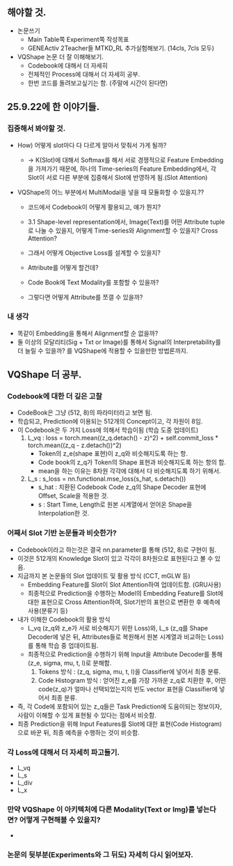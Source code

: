 ## 해야할 것.
- 논문쓰기
    - Main Table쪽 Experiment쪽 작성목표
    - GENEActiv 2Teacher들 MTKD_RL 추가실험해보기. (14cls, 7cls 모두)
- VQShape 논문 더 잘 이해해보기.
    - Codebook에 대해서 더 자세히
    - 전체적인 Process에 대해서 더 자세히 공부.
    - 한번 코드를 돌려보고싶기는 함. (주말에 시간이 된다면)

## 25.9.22에 한 이야기들.
### 집중해서 봐야할 것.
- How) 어떻게 slot마다 다 다르게 알아서 맞춰서 가게 될까?
    - → K(Slot)에 대해서 Softmax를 해서 서로 경쟁적으로 Feature Embedding을 가져가기 때문에, 하나의 Time-series의 Feature Embedding에서, 각 Slot이 서로 다른 부분에 집중해서 Slot에 반영하게 됨.(Slot Attention)

- VQShape의 어느 부분에서 MultiModal을 넣을 때 모듈화할 수 있을지.??
    - 코드에서 Codebook이 어떻게 활용되고, 얘가 뭔지?
    - 3.1 Shape-level representation에서, Image(Text)를 어떤 Attribute tuple로 나눌 수 있을지, 어떻게 Time-series와 Alignment할 수 있을지? Cross Attention?
    - 그래서 어떻게 Objective Loss를 설계할 수 있을지?
    - Attribute를 어떻게 할건데? 

    - Code Book에 Text Modality를 포함할 수 있을까?
    - 그렇다면 어떻게 Attribute를 쪼갤 수 있을까?

### 내 생각
- 똑같이 Embedding을 통해서 Alignment할 순 없을까?
- 둘 이상의 모달리티(Sig + Txt or Image)를 통해서 Signal의 Interpretability를 더 늘릴 수 있을까? 를 VQShape에 적용할 수 있을만한 방법론까지.



## VQShape 더 공부.
### Codebook에 대한 더 깊은 고찰
- CodeBook은 그냥 (512, 8)의 파라미터라고 보면 됨.
- 학습되고, Prediction에 이용되는 512개의 Concept이고, 각 차원이 8임.
- 이 Codebook은 두 가지 Loss에 의해서 학습이됨 (학습 도중 업데이트)
    1. L_vq : loss = torch.mean((z_q.detach() - z)^2) + self.commit_loss * torch.mean((z_q - z.detach())^2)
        - Token의 z_e(shape 표현)이 z_q와 비슷해지도록 하는 항.
        - Code book의 z_q가 Token의 Shape 표현과 비슷해지도록 하는 항의 합.
        - mean을 하는 이유는 8차원 각각에 대해서 다 비슷해지도록 하기 위해서.
    2. L_s : s_loss = nn.functional.mse_loss(s_hat, s.detach())
        - s_hat : 치환된 Codebook Code z_q의 Shape Decoder 표현에 Offset, Scale을 적용한 것.
        - s : Start Time, Length로 원본 시계열에서 얻어온 Shape을 Interpolation한 것.

### 어째서 Slot 기반 논문들과 비슷한가?
- Codebook이라고 하는것은 결국 nn.parameter를 통해 (512, 8)로 구현이 됨.
- 이것은 512개의 Knowledge Slot이 있고 각각이 8차원으로 표현된다고 볼 수 있음.
- 지금까지 본 논문들의 Slot 업데이트 및 활용 방식 (CCT, mGLW 등)
    - Embedding Feature를 Slot이 Slot Attention하여 업데이트함. (GRU사용)
    - 최종적으로 Prediction을 수행하는 Model의 Embedding Feature를 Slot에 대한 표현으로 Cross Attention하여, Slot기반의 표현으로 변환한 후 예측에 사용(분류기 등)
- 내가 이해한 Codebook의 활용 방식
    - L_vq (z_q와 z_e가 서로 비슷해지기 위한 Loss)와, L_s (z_q를 Shape Decoder에 넣은 뒤, Attributes들로 복원해서 원본 시계열과 비교하는 Loss)를 통해 학습 중 업데이트됨.
    - 최종적으로 Prediction을 수행하기 위해 Input을 Attribute Decoder를 통해 (z_e, sigma, mu, t, l)로 분해함.
        1. Tokens 방식 : (z_q, sigma, mu, t, l)을 Classifier에 넣어서 최종 분류.
        2. Code Histogram 방식 : 얻어진 z_e를 가장 가까운 z_q로 치환한 후, 어떤 code(z_q)가 얼마나 선택되었는지의 빈도 vector 표현을 Classifier에 넣어서 최종 분류.
- 즉, 각 Code에 포함되어 있는 z_q들은 Task Prediction에 도움이되는 정보이자, 사람이 이해할 수 있게 표현될 수 있다는 점에서 비슷함.
- 최종 Prediction을 위해 Input Features를 Slot에 대한 표현(Code Histogram)으로 바꾼 뒤, 최종 예측을 수행하는 것이 비슷함.

### 각 Loss에 대해서 더 자세히 파고들기.
- L_vq
- L_s
- L_div
- L_x

### 만약 VQShape 이 아키텍처에 다른 Modality(Text or Img)를 넣는다면? 어떻게 구현해볼 수 있을지?
- 

### 논문의 뒷부분(Experiments와 그 뒤도) 자세히 다시 읽어보자.